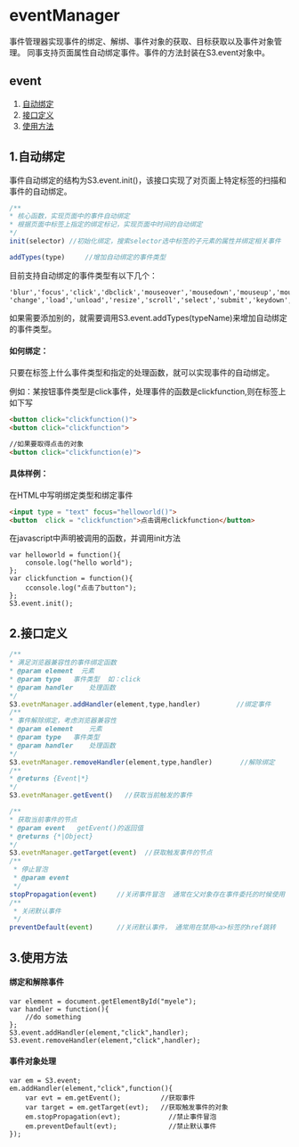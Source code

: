# eventManager

事件管理器实现事件的绑定、解绑、事件对象的获取、目标获取以及事件对象管理。
同事支持页面属性自动绑定事件。事件的方法封装在S3.event对象中。

## event
1. [自动绑定](#1)
2. [接口定义](#2)
3. [使用方法](#3)

## 1.自动绑定
事件自动绑定的结构为S3.event.init()，该接口实现了对页面上特定标签的扫描和事件的自动绑定。

```javascript
/**
* 核心函数，实现页面中的事件自动绑定
* 根据页面中标签上指定的绑定标记，实现页面中时间的自动绑定
*/
init(selector) //初始化绑定，搜索selector选中标签的子元素的属性并绑定相关事件

addTypes(type)     //增加自动绑定的事件类型
```
目前支持自动绑定的事件类型有以下几个：
```
'blur','focus','click','dbclick','mouseover','mousedown','mouseup','mousemove','mouseout','mouseenter','mouseleave',
'change','load','unload','resize','scroll','select','submit','keydown','keypress','keyup','error'
```
如果需要添加别的，就需要调用S3.event.addTypes(typeName)来增加自动绑定的事件类型。

#### 如何绑定：

只要在标签上什么事件类型和指定的处理函数，就可以实现事件的自动绑定。

例如：某按钮事件类型是click事件，处理事件的函数是clickfunction,则在标签上如下写
```html
<button click="clickfunction()">
<button click="clickfunction">

//如果要取得点击的对象
<button click="clickfunction(e)">
```

#### 具体样例：
在HTML中写明绑定类型和绑定事件
```html
<input type = "text" focus="helloworld()">
<button  click = "clickfunction">点击调用clickfunction</button>
```

在javascript中声明被调用的函数，并调用init方法
```
var helloworld = function(){
    console.log("hello world");
};
var clickfunction = function(){
    cconsole.log("点击了button");
};
S3.event.init();
```

## 2.接口定义
```javascript
/**
* 满足浏览器兼容性的事件绑定函数
* @param element  元素
* @param type   事件类型  如：click
* @param handler    处理函数
*/
S3.evetnManager.addHandler(element,type,handler)         //绑定事件
/**
* 事件解除绑定，考虑浏览器兼容性
* @param element    元素
* @param type   事件类型
* @param handler    处理函数
*/
S3.evetnManager.removeHandler(element,type,handler)       //解除绑定
/**
* @returns {Event|*}
*/
S3.evetnManager.getEvent()   //获取当前触发的事件

/**
* 获取当前事件的节点
* @param event   getEvent()的返回值
* @returns {*|Object}
*/
S3.evetnManager.getTarget(event)  //获取触发事件的节点
/**
 * 停止冒泡
 * @param event
 */
stopPropagation(event)     //关闭事件冒泡  通常在父对象存在事件委托的时候使用
/**
 * 关闭默认事件
 */
preventDefault(event)      //关闭默认事件， 通常用在禁用<a>标签的href跳转
```
## 3.使用方法

#### 绑定和解除事件
```
var element = document.getElementById("myele");
var handler = function(){
    //do something
};
S3.event.addHandler(element,"click",handler);
S3.event.removeHandler(element,"click",handler);
```
#### 事件对象处理
```
var em = S3.event;
em.addHandler(element,"click",function(){
    var evt = em.getEvent();          //获取事件
    var target = em.getTarget(evt);   //获取触发事件的对象
    em.stopPropagation(evt);            //禁止事件冒泡
    em.preventDefault(evt);             //禁止默认事件
});
```